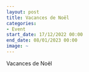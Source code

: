 ```yaml
---
layout: post
title: Vacances de Noël
categories:
- Event
start_date: 17/12/2022 00:00
end_date: 08/01/2023 00:00
image: ~
---
```


Vacances de Noël

